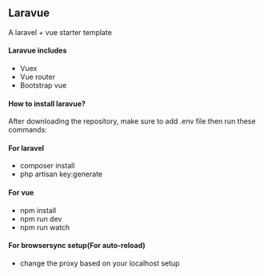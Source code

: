 ## Laravue
A laravel + vue starter template

#### Laravue includes
- Vuex
- Vue router
- Bootstrap vue

#### How to install laravue?
After downloading the repository, make sure to add .env file then run these commands:

#### For laravel
- composer install
- php artisan key:generate

#### For vue
- npm install
- npm run dev
- npm run watch

#### For browsersync setup(For auto-reload)
- change the proxy based on your localhost setup
